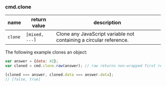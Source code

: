 ### cmd.clone

| name     | return value    | description   |
|----------|-----------------|---------------|
| `clone`  | `[mixed, ...]`  | Clone any JavaScript variable not containing a circular reference. |

The following example clones an object:

```js
var answer = {data: 42};
var cloned = cmd.clone.raw(answer); // raw returns non-wrapped first response

[cloned === answer, cloned.data === answer.data];
// [false, true]
```
